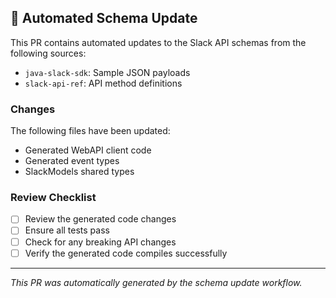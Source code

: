 ## 🤖 Automated Schema Update

This PR contains automated updates to the Slack API schemas from the following sources:
- `java-slack-sdk`: Sample JSON payloads
- `slack-api-ref`: API method definitions

### Changes

The following files have been updated:
- Generated WebAPI client code
- Generated event types
- SlackModels shared types

### Review Checklist

- [ ] Review the generated code changes
- [ ] Ensure all tests pass
- [ ] Check for any breaking API changes
- [ ] Verify the generated code compiles successfully

---

*This PR was automatically generated by the schema update workflow.*